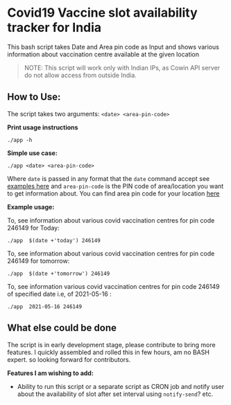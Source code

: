 # Covid19 Vaccine slot availability tracker for India

This bash script takes Date and Area pin code as Input and shows various information about vaccination centre available at the given location

> NOTE: This script will work only with Indian IPs, as Cowin API server
> do not allow access from outside India.

## How to Use:

The script takes two arguments:  `<date> <area-pin-code>`

**Print usage instructions**

    ./app -h

**Simple use case:**

    ./app <date> <area-pin-code>


Where `date` is passed in any format that the `date` command accept see [examples here](https://www.gnu.org/software/coreutils/manual/html_node/Examples-of-date.html) and `area-pin-code` is the PIN code of area/location you want to get information about. You can find area pin code for your location [here](http://pincode.india-server.com/) 

**Example usage:**

To, see information about various covid vaccination centres for pin code 246149 for Today: 

    ./app  $(date +'today') 246149

To, see information about various covid vaccination centres for pin code 246149 for tomorrow: 

    ./app  $(date +'tomorrow') 246149

To, see information various covid vaccination centres for pin code 246149 of specified date i.e, of 2021-05-16 :

    ./app  2021-05-16 246149

## What else could be done

The script is in early development stage, please contribute to bring more features. 
I quickly assembled and rolled this in few hours, am no BASH expert. so looking forward for contributors.

**Features I am wishing to add:**

 - Ability to run this script or a separate script as CRON job and notify user about the availability of slot after set interval using `notify-send`? etc.

